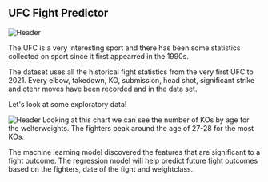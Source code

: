 ## UFC Fight Predictor
![Header](https://github.com/khtaho/Projects/blob/main/ufc%20gloves_1.jpg "Header")

The UFC is a very interesting sport and there has been some statistics collected on sport since it first appearred in the 1990s.  

The dataset uses all the historical fight statistics from the very first UFC to 2021. Every elbow, takedown, KO, submission, head shot, significant strike and otehr moves have been recorded and in the data set.  

Let's look at some exploratory data!

![Header](https://github.com/khtaho/UFC_Predictor/blob/main/ag%20vs%20KOs%20WW.png "Header")
Looking at this chart we can see the number of KOs by age for the welterweights. The fighters peak around the age of 27-28 for the most KOs.


The machine learning model discovered the features that are significant to a fight outcome.
The regression model will help predict future fight outcomes based on the fighters, date of the fight and weightclass.



